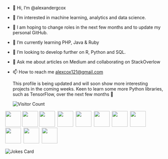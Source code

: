 - 👋 Hi, I’m @alexandergcox
- 👀 I’m interested in machine learning, analytics and data science.
- 👀 I am hoping to change roles in the next few months and to update my personal GitHub.
- 🌱 I’m currently learning PHP, Java & Ruby
- 💞️ I’m looking to develop further on R, Python and SQL.
- 💬 Ask me about articles on Medium and collaborating on StackOverlow
- 📫 How to reach me alexcox121@gmail.com

  This profile is being updated and will soon show more interesting projects in the coming weeks.
  Keen to learn some more Python libraries, such as TensorFlow, over the next few months 🙂

  ![Visitor Count](https://profile-counter.glitch.me/{alexandergcox}/count.svg)

<img height=50 src="https://cdn.jsdelivr.net/gh/devicons/devicon/icons/python/python-original.svg"/><img height=50>
<img height=50 src="https://cdn.jsdelivr.net/gh/devicons/devicon/icons/pandas/pandas-original-wordmark.svg" /><img height=50>
<img height=50 src="https://cdn.jsdelivr.net/gh/devicons/devicon/icons/numpy/numpy-original.svg" /> <img height=50>
<img height=50 src="https://cdn.jsdelivr.net/gh/devicons/devicon/icons/postgresql/postgresql-original.svg" /> <img height=50>
<img height=50 src="https://cdn.jsdelivr.net/gh/devicons/devicon/icons/rstudio/rstudio-original.svg" /> <img height=50>
<img height=50 src="https://cdn.jsdelivr.net/gh/devicons/devicon/icons/tensorflow/tensorflow-original.svg" /> <img height=50>
<img height=50 src="https://cdn.jsdelivr.net/gh/devicons/devicon/icons/anaconda/anaconda-original.svg" /> <img height=50>
<img height=50 src="https://cdn.jsdelivr.net/gh/devicons/devicon/icons/c/c-original.svg" /> <img height=50>
<img height=50 src="https://cdn.jsdelivr.net/gh/devicons/devicon/icons/jupyter/jupyter-original-wordmark.svg" /> <img height=50>
<img height=50 src="https://cdn.jsdelivr.net/gh/devicons/devicon/icons/matlab/matlab-original.svg" /> <img height=50>
<img height=50 src="https://cdn.jsdelivr.net/gh/devicons/devicon/icons/raspberrypi/raspberrypi-original.svg" /><img height=50>

  ![Jokes Card](https://readme-jokes.vercel.app/api)

